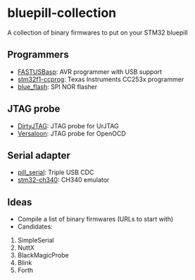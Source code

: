 # bluepill-collection
A collection of binary firmwares to put on your STM32 bluepill

## Programmers

* [FASTUSBasp](https://github.com/amitesh-singh/FASTUSBasp): AVR programmer with USB support
* [stm32f1-ccprog](https://github.com/hwhw/stm32f1-ccprog): Texas Instruments CC253x programmer
* [blue_flash](https://github.com/ivanovp/blue_flash): SPI NOR flasher

## JTAG probe

* [DirtyJTAG](https://github.com/jeanthom/DirtyJTAG): JTAG probe for UrJTAG
* [Versaloon](https://github.com/zoobab/versaloon): JTAG probe for OpenOCD

## Serial adapter

* [pill_serial](https://github.com/satoshinm/pill_serial): Triple USB CDC
* [stm32-ch340](https://github.com/vdm-dev/stm32-ch340): CH340 emulator

## Ideas

* Compile a list of binary firmwares (URLs to start with)
* Candidates:
1. SimpleSerial
2. NuttX
3. BlackMagicProbe
4. Blink
5. Forth
